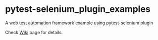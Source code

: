 # pytest-selenium_plugin_examples
A web test automation framework example using pytest-selenium plugin

Check [Wiki](https://github.com/peterjpxie/pytest-selenium_plugin_examples/wiki) page for details.